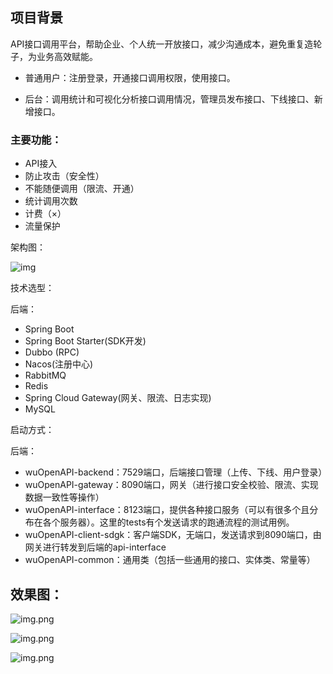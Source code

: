 ## 项目背景

API接口调用平台，帮助企业、个人统一开放接口，减少沟通成本，避免重复造轮子，为业务高效赋能。

- 普通用户：注册登录，开通接口调用权限，使用接口。

- 后台：调用统计和可视化分析接口调用情况，管理员发布接口、下线接口、新增接口。

### 主要功能：

- API接入
- 防止攻击（安全性）
- 不能随便调用（限流、开通）
- 统计调用次数
- 计费（×）
- 流量保护

架构图：

![img](https://cbj-1302486078.cos.ap-nanjing.myqcloud.com/img/1671091690956-6eb1c6d1-07b3-4c12-9257-28b99e63cc52.png)

技术选型：

后端：

- Spring Boot
- Spring Boot Starter(SDK开发)
- Dubbo (RPC)
- Nacos(注册中心)
- RabbitMQ
- Redis
- Spring Cloud Gateway(网关、限流、日志实现)
- MySQL

启动方式：

后端：

- wuOpenAPI-backend：7529端口，后端接口管理（上传、下线、用户登录）
- wuOpenAPI-gateway：8090端口，网关（进行接口安全校验、限流、实现数据一致性等操作）
- wuOpenAPI-interface：8123端口，提供各种接口服务（可以有很多个且分布在各个服务器）。这里的tests有个发送请求的跑通流程的测试用例。
- wuOpenAPI-client-sdgk：客户端SDK，无端口，发送请求到8090端口，由网关进行转发到后端的api-interface
- wuOpenAPI-common：通用类（包括一些通用的接口、实体类、常量等）

## 效果图：
![img.png](image/img.png)

![img.png](image/img2.png)

![img.png](image3/img.png)
